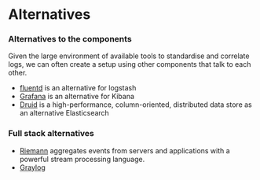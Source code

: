 # Alternatives

### Alternatives to the components

Given the large environment of available tools to standardise and correlate logs, we can often create a setup using other components that talk to each other. 

- [fluentd](http://www.fluentd.org/) is an alternative for logstash
- [Grafana](http://grafana.org/) is an alternative for Kibana
- [Druid](http://druid.io/) is a high-performance, column-oriented, distributed data store as an alternative Elasticsearch

### Full stack alternatives
- [Riemann](http://riemann.io/) aggregates events from servers and applications with a powerful stream processing language.
- [Graylog](https://www.graylog.org/)
